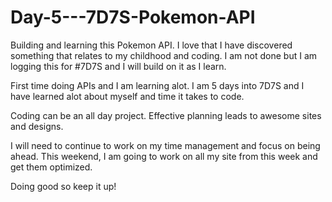 # Day-5---7D7S-Pokemon-API
Building and learning this Pokemon API. I love that I have discovered something that relates to my childhood and coding. 
I am not done but I am logging this for #7D7S and I will build on it as I learn. 

First time doing APIs and I am learning alot. I am 5 days into 7D7S and I have learned alot about myself and time it takes to code.

Coding can be an all day project. Effective planning leads to awesome sites and designs.

I will need to continue to work on my time management and focus on being ahead. This weekend, I am going to work on all my site from this week
and get them optimized.

Doing good so keep it up!

